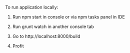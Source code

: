 To run application locally:

1) Run npm start in console or via npm tasks panel in IDE

2) Run grunt watch in another console tab

3) Go to http://localhost:8000/build

4) Profit
